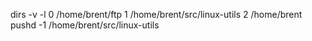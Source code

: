 dirs -v -l
0	/home/brent/ftp
1	/home/brent/src/linux-utils
2	/home/brent
pushd -1
/home/brent/src/linux-utils
